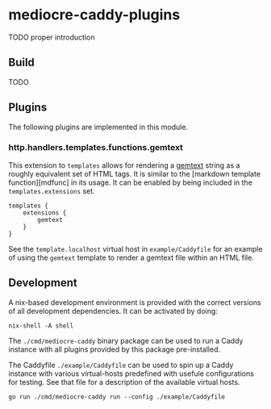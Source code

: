 # mediocre-caddy-plugins

TODO proper introduction

## Build

TODO

## Plugins

The following plugins are implemented in this module.

### http.handlers.templates.functions.gemtext

This extension to `templates` allows for rendering a [gemtext][gemtext] string
as a roughly equivalent set of HTML tags. It is similar to the [markdown template
function][mdfunc] in its usage. It can be enabled by being included in the
`templates.extensions` set.

```
templates {
    extensions {
        gemtext
    }
}
```

See the `template.localhost` virtual host in `example/Caddyfile` for an example
of using the `gemtext` template to render a gemtext file within an HTML file.

[gemtext]: https://geminiprotocol.net/docs/gemtext.gmi

## Development

A nix-based development environment is provided with the correct versions of all
development dependencies. It can be activated by doing:

```
nix-shell -A shell
```

The `./cmd/mediocre-caddy` binary package can be used to run a Caddy instance
with all plugins provided by this package pre-installed.

The Caddyfile `./example/Caddyfile` can be used to spin up a Caddy instance with
various virtual-hosts predefined with usefule configurations for testing. See
that file for a description of the available virtual hosts.

```
go run ./cmd/mediocre-caddy run --config ./example/Caddyfile
```
